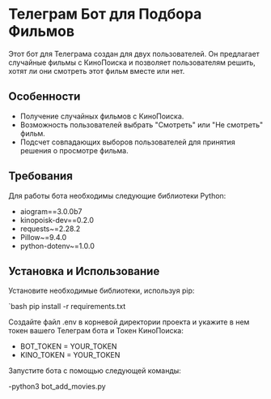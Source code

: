 # Телеграм Бот для Подбора Фильмов

Этот бот для Телеграма создан для двух пользователей. Он предлагает случайные фильмы с КиноПоиска и позволяет пользователям решить, хотят ли они смотреть этот фильм вместе или нет.

## Особенности

- Получение случайных фильмов с КиноПоиска.
- Возможность пользователей выбрать "Смотреть" или "Не смотреть" фильм.
- Подсчет совпадающих выборов пользователей для принятия решения о просмотре фильма.

## Требования

Для работы бота необходимы следующие библиотеки Python:

- aiogram==3.0.0b7
- kinopoisk-dev==0.2.0
- requests~=2.28.2
- Pillow~=9.4.0
- python-dotenv~=1.0.0

## Установка и Использование

Установите необходимые библиотеки, используя pip:

`bash
pip install -r requirements.txt

Создайте файл .env в корневой директории проекта и укажите в нем токен вашего Телеграм бота и Токен КиноПоиска:
- BOT_TOKEN = YOUR_TOKEN
- KINO_TOKEN = YOUR_TOKEN

Запустите бота с помощью следующей команды:

-python3 bot_add_movies.py
